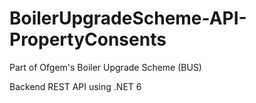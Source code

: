 # BoilerUpgradeScheme-API-PropertyConsents

Part of Ofgem's Boiler Upgrade Scheme (BUS)

Backend REST API using .NET 6
